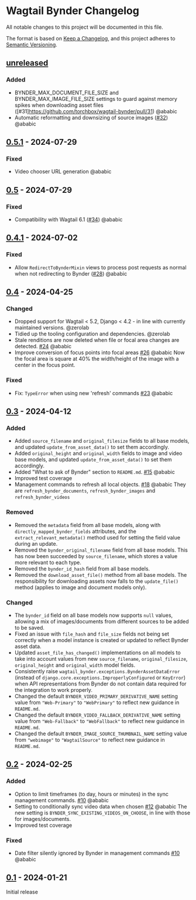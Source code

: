 # Wagtail Bynder Changelog

All notable changes to this project will be documented in this file.

The format is based on [Keep a Changelog](https://keepachangelog.com/en/1.0.0/),
and this project adheres to [Semantic Versioning](https://semver.org/spec/v2.0.0.html).

## [unreleased]

### Added

- BYNDER_MAX_DOCUMENT_FILE_SIZE and BYNDER_MAX_IMAGE_FILE_SIZE settings to guard against memory spikes when downloading asset files ([#31]https://github.com/torchbox/wagtail-bynder/pull/31) @ababic
- Automatic reformatting and downsizing of source images ([#32](https://github.com/torchbox/wagtail-bynder/pull/32)) @ababic

## [0.5.1] - 2024-07-29

### Fixed

- Video chooser URL generation @ababic

## [0.5] - 2024-07-29

### Fixed

- Compatibility with Wagtail 6.1 ([#34](https://github.com/torchbox/wagtail-bynder/pull/34)) @ababic

## [0.4.1] - 2024-07-02

### Fixed

- Allow `RedirectToBynderMixin` views to process post requests as normal when not redirecting to Bynder ([#28](https://github.com/torchbox/wagtail-bynder/pull/28)) @ababic

## [0.4] - 2024-04-25

### Changed

- Dropped support for Wagtail < 5.2, Django < 4.2 - in line with currently maintained versions. @zerolab
- Tidied up the tooling configuration and dependencies. @zerolab
- Stale renditions are now deleted when file or focal area changes are detected. [#24](https://github.com/torchbox/wagtail-bynder/pull/24) @ababic
- Improve conversion of focus points into focal areas [#26](https://github.com/torchbox/wagtail-bynder/pull/26) @ababic
  Now the focal area is square at 40% the width/height of the image with a center in the focus point.

### Fixed

- Fix: `TypeError` when using new 'refresh' commands [#23](https://github.com/torchbox/wagtail-bynder/pull/23) @ababic

## [0.3] - 2024-04-12

### Added

- Added `source_filename` and `original_filesize` fields to all base models, and updated `update_from_asset_data()` to set them accordingly.
- Added `original_height` and `original_width` fields to image and video base models, and updated `update_from_asset_data()` to set them accordingly.
- Added "What to ask of Bynder" section to `README.md`. [#15](https://github.com/torchbox/wagtail-bynder/pull/15) @ababic
- Improved test coverage
- Management commands to refresh all local objects. [#18](https://github.com/torchbox/wagtail-bynder/pull/18) @ababic
  They are `refresh_bynder_documents`, `refresh_bynder_images` and `refresh_bynder_videos`

### Removed

- Removed the `metadata` field from all base models, along with `directly_mapped_bynder_fields` attributes, and the `extract_relevant_metadata()` method used for setting the field value during an update.
- Removed the `bynder_original_filename` field from all base models. This has now been succeeded by `source_filename`, which stores a value more relevant to each type.
- Removed the `bynder_id_hash` field from all base models.
- Removed the `download_asset_file()` method from all base models. The responsibility for downloading assets now falls to the `update_file()` method (applies to image and document models only).

### Changed

- The `bynder_id` field on all base models now supports `null` values, allowing a mix of images/documents from different sources to be added to be saved.
- Fixed an issue with `file_hash` and `file_size` fields not being set correctly when a model instance is created or updated to reflect Bynder asset data.
- Updated `asset_file_has_changed()` implementations on all models to take into account values from new `source_filename`, `original_filesize`, `original_height` and `original_width` model fields.
- Consistently raise `wagtail_bynder.exceptions.BynderAssetDataError` (instead of `django.core.exceptions.ImproperlyConfigured` or `KeyError`) when API representations from Bynder do not contain data required for the integration to work properly.
- Changed the default `BYNDER_VIDEO_PRIMARY_DERIVATIVE_NAME` setting value from `"Web-Primary"` to `"WebPrimary"` to reflect new guidance in `README.md`.
- Changed the default `BYNDER_VIDEO_FALLBACK_DERIVATIVE_NAME` setting value from `"Web-Fallback"` to `"WebFallback"` to reflect new guidance in `README.md`.
- Changed the default `BYNDER_IMAGE_SOURCE_THUMBNAIL_NAME` setting value from `"webimage"` to `"WagtailSource"` to reflect new guidance in `README.md`.

## [0.2] - 2024-02-25

### Added

- Option to limit timeframes (to day, hours or minutes) in the sync management commands. [#10](https://github.com/torchbox/wagtail-bynder/pull/10) @ababic
- Setting to conditionally sync video data when chosen [#12](https://github.com/torchbox/wagtail-bynder/pull/12) @ababic
  The new setting is `BYNDER_SYNC_EXISTING_VIDEOS_ON_CHOOSE`, in line with those for images/documents.
- Improved test coverage

### Fixed

- Date filter silently ignored by Bynder in management commands [#10](https://github.com/torchbox/wagtail-bynder/pull/10) @ababic

## [0.1] - 2024-01-21

Initial release

[unreleased]: https://github.com/torchbox/wagtail-bynder/compare/v0.5...HEAD
[0.5.1]: https://github.com/torchbox/wagtail-bynder/compare/v.0.5...v0.5.1
[0.5]: https://github.com/torchbox/wagtail-bynder/compare/v.0.4...v0.5
[0.4.1]: https://github.com/torchbox/wagtail-bynder/compare/v.0.4...v0.4.1
[0.4]: https://github.com/torchbox/wagtail-bynder/compare/v.0.3...v0.4
[0.3]: https://github.com/torchbox/wagtail-bynder/compare/v.0.2...v0.3
[0.2]: https://github.com/torchbox/wagtail-bynder/compare/v.0.1...v0.2
[0.1]: https://github.com/torchbox/wagtail-bynder/compare/769e7b...v0.1
